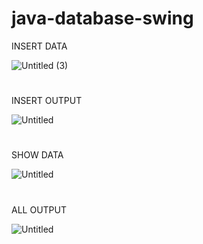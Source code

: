 # java-database-swing

INSERT DATA

![Untitled (3)](https://user-images.githubusercontent.com/100901679/169359750-d9a1c005-7e90-4b78-9a1c-b4fdf1972146.png)

#
INSERT OUTPUT

![Untitled](https://user-images.githubusercontent.com/100901679/169359407-45c183f4-d0b0-483f-9aca-dc89ccaccbd0.png)
#

SHOW DATA

![Untitled](https://user-images.githubusercontent.com/100901679/169359522-545bbad0-936b-4925-a4f1-2e3c23a1bd7c.png)
#

ALL OUTPUT

![Untitled](https://user-images.githubusercontent.com/100901679/169359618-21f883e4-8f8b-4d5b-9ae8-cc9a7b549724.png)
